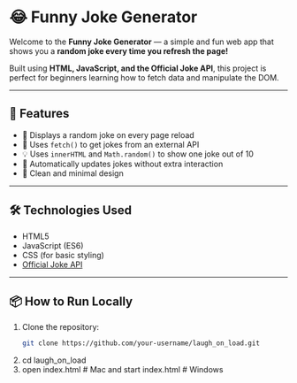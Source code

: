 # 😂 Funny Joke Generator

Welcome to the **Funny Joke Generator** — a simple and fun web app that shows you a **random joke every time you refresh the page!**

Built using **HTML, JavaScript, and the Official Joke API**, this project is perfect for beginners learning how to fetch data and manipulate the DOM.

---

## 🚀 Features

- 🎲 Displays a random joke on every page reload
- 📡 Uses `fetch()` to get jokes from an external API
- 💡 Uses `innerHTML` and `Math.random()` to show one joke out of 10
- 🔄 Automatically updates jokes without extra interaction
- 🎨 Clean and minimal design

---

## 🛠️ Technologies Used

- HTML5
- JavaScript (ES6)
- CSS (for basic styling)
- [Official Joke API](https://official-joke-api.appspot.com/)

---

## 📦 How to Run Locally

1. Clone the repository:
   ```bash
   git clone https://github.com/your-username/laugh_on_load.git

2. cd laugh_on_load
3. open index.html   # Mac and start index.html  # Windows
